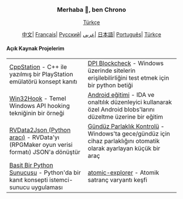 <div align="center" style="padding: 20px;">
   <h3>Merhaba 👋, ben Chrono</h3>
    <p align="center">
        <a>
        </a>
    </p>
   <p align="center"> <a href="https://github.com/ChronoMonochrome/ChronoMonochrome/blob/master/README_TR.md"><span>Türkçe</span></a> </p>
	<p align="center">
		<a href="https://github.com/ChronoMonochrome/ChronoMonochrome/blob/master/README_CN.md"><span>中文</span></a>|
		<a href="https://github.com/ChronoMonochrome/ChronoMonochrome/blob/master/README_FR.md"><span>Français</span></a>|
		<a href="https://github.com/ChronoMonochrome/ChronoMonochrome/blob/master/README_RU.md"><span>Русский</span></a>|
		<a href="https://github.com/ChronoMonochrome/ChronoMonochrome/blob/master/README_AR.md"><span>عربي</span></a>|
		<a href="https://github.com/ChronoMonochrome/ChronoMonochrome/blob/master/README_JP.md"><span>日本語</span></a>|
		<a href="https://github.com/ChronoMonochrome/ChronoMonochrome/blob/master/README_PTBR.md"><span>Português</span></a>|
		<a href="https://github.com/ChronoMonochrome/ChronoMonochrome/blob/master/README_TR.md"><span>Türkçe</span></a>
	</p>
   <h4 align="left">Açık Kaynak Projelerim</h4>
   <table align="center">
      <tr>
         <td><a href="https://github.com/ChronoMonochrome/CppStation">CppStation</a> - C++ ile yazılmış bir PlayStation emülatörü konsept kanıtı</td>
         <td><a href="https://github.com/ChronoMonochrome/DPI_Blockcheck">DPI Blockcheck</a> - Windows üzerinde sitelerin erişilebilirliğini test etmek için bir python betiği</td>
      </tr>
      <tr>
         <td><a href="https://github.com/ChronoMonochrome/Win32Hook">Win32Hook</a> - Temel Windows API hooking tekniğinin bir örneği</td>
         <td><a href="https://github.com/ChronoMonochrome/hacking_the_blobs">Android eğitimi</a> - IDA ve onaltılık düzenleyici kullanarak özel Android blobs'larını düzeltme üzerine bir eğitim</td>
      </tr>
      <tr>
         <td><a href="https://github.com/ChronoMonochrome/rvdata2json">RVData2Json (Python aracı)</a> - RVData'yı (RPGMaker oyun verisi formatı) JSON'a dönüştür</td>
         <td><a href="https://github.com/ChronoMonochrome/daytime_brightness_control">Gündüz Parlaklık Kontrolü</a> - Windows'ta gece/gündüz için cihaz parlaklığını otomatik olarak ayarlayan küçük bir araç</td>
      </tr>
      <tr>
         <td><a href="https://github.com/ChronoMonochrome/SimpleClientServer/">Basit Bir Python Sunucusu</a> - Python'da bir kanıt konsepti istemci-sunucu uygulaması</td>
         <td><a href="https://github.com/ChronoMonochrome/atomic-explorer">atomic-explorer</a> - Atomik satranç varyantı keşfi</td>
      </tr>
   </table>
</div>